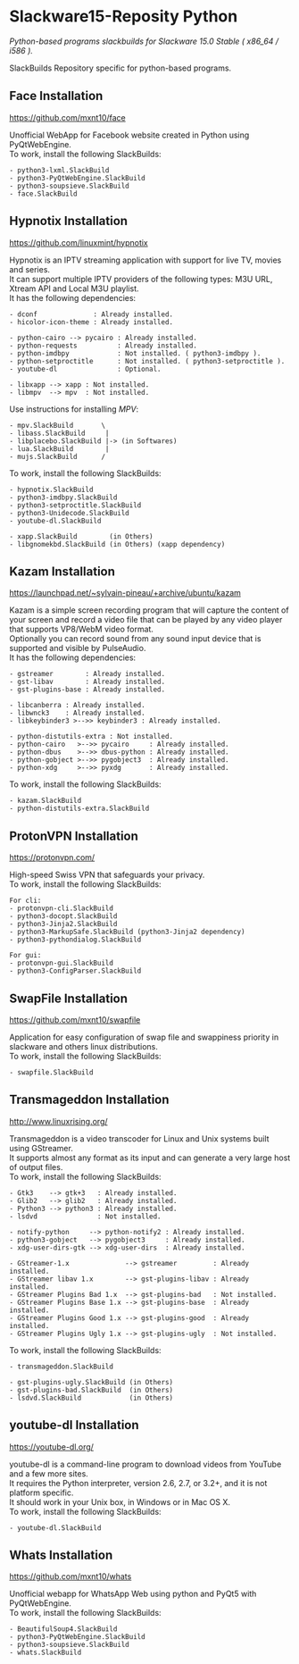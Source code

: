 # Slackware15-Reposity Python
*Python-based programs slackbuilds for Slackware 15.0 Stable ( x86_64 / i586 ).*

SlackBuilds Repository specific for python-based programs.

## Face Installation

https://github.com/mxnt10/face

Unofficial WebApp for Facebook website created in Python using PyQtWebEngine.<br/>
To work, install the following SlackBuilds:
```
- python3-lxml.SlackBuild
- python3-PyQtWebEngine.SlackBuild
- python3-soupsieve.SlackBuild
- face.SlackBuild
```


## Hypnotix Installation

https://github.com/linuxmint/hypnotix

Hypnotix is an IPTV streaming application with support for live TV, movies and series.<br/>
It can support multiple IPTV providers of the following types: M3U URL, Xtream API and Local M3U playlist.<br/>
It has the following dependencies:
```
- dconf              : Already installed.
- hicolor-icon-theme : Already installed.

- python-cairo --> pycairo : Already installed.
- python-requests          : Already installed.
- python-imdbpy            : Not installed. ( python3-imdbpy ).
- python-setproctitle      : Not installed. ( python3-setproctitle ).
- youtube-dl               : Optional.

- libxapp --> xapp : Not installed.
- libmpv  --> mpv  : Not installed.
```
Use instructions for installing *MPV*:
```
- mpv.SlackBuild       \
- libass.SlackBuild     |
- libplacebo.SlackBuild |-> (in Softwares)
- lua.SlackBuild        |
- mujs.SlackBuild      /
```
To work, install the following SlackBuilds:
```
- hypnotix.SlackBuild
- python3-imdbpy.SlackBuild
- python3-setproctitle.SlackBuild
- python3-Unidecode.SlackBuild
- youtube-dl.SlackBuild

- xapp.SlackBuild        (in Others)
- libgnomekbd.SlackBuild (in Others) (xapp dependency)
```

## Kazam Installation

https://launchpad.net/~sylvain-pineau/+archive/ubuntu/kazam

Kazam is a simple screen recording program that will capture the content of your screen and record a video file that can be played by any video player that supports VP8/WebM video format.<br/>
Optionally you can record sound from any sound input device that is supported and visible by PulseAudio.<br/>
It has the following dependencies:
```
- gstreamer        : Already installed.
- gst-libav        : Already installed.
- gst-plugins-base : Already installed.

- libcanberra : Already installed.
- libwnck3    : Already installed.
- libkeybinder3 >-->> keybinder3 : Already installed.

- python-distutils-extra : Not installed.
- python-cairo   >-->> pycairo     : Already installed.
- python-dbus    >-->> dbus-python : Already installed.
- python-gobject >-->> pygobject3  : Already installed.
- python-xdg     >-->> pyxdg       : Already installed.
```
To work, install the following SlackBuilds:
```
- kazam.SlackBuild
- python-distutils-extra.SlackBuild
```

## ProtonVPN Installation

https://protonvpn.com/

High-speed Swiss VPN that safeguards your privacy.<br/>
To work, install the following SlackBuilds:
```
For cli:
- protonvpn-cli.SlackBuild
- python3-docopt.SlackBuild
- python3-Jinja2.SlackBuild
- python3-MarkupSafe.SlackBuild (python3-Jinja2 dependency)
- python3-pythondialog.SlackBuild

For gui:
- protonvpn-gui.SlackBuild
- python3-ConfigParser.SlackBuild
```

## SwapFile Installation

https://github.com/mxnt10/swapfile

Application for easy configuration of swap file and swappiness priority in slackware and others linux distributions.<br/>
To work, install the following SlackBuilds:
```
- swapfile.SlackBuild
```

## Transmageddon Installation

http://www.linuxrising.org/

Transmageddon is a video transcoder for Linux and Unix systems built using GStreamer.<br/>
It supports almost any format as its input and can generate a very large host of output files.<br/>
To work, install the following SlackBuilds:

```
- Gtk3    --> gtk+3   : Already installed.
- Glib2   --> glib2   : Already installed.
- Python3 --> python3 : Already installed.
- lsdvd               : Not installed.

- notify-python     --> python-notify2 : Already installed.
- python3-gobject   --> pygobject3     : Already installed.
- xdg-user-dirs-gtk --> xdg-user-dirs  : Already installed.

- GStreamer-1.x              --> gstreamer         : Already installed.
- GStreamer libav 1.x        --> gst-plugins-libav : Already installed.
- GStreamer Plugins Bad 1.x  --> gst-plugins-bad   : Not installed.
- GStreamer Plugins Base 1.x --> gst-plugins-base  : Already installed.
- GStreamer Plugins Good 1.x --> gst-plugins-good  : Already installed.
- GStreamer Plugins Ugly 1.x --> gst-plugins-ugly  : Not installed.
```
To work, install the following SlackBuilds:
```
- transmageddon.SlackBuild

- gst-plugins-ugly.SlackBuild (in Others)
- gst-plugins-bad.SlackBuild  (in Others)
- lsdvd.SlackBuild            (in Others)
```

## youtube-dl Installation

https://youtube-dl.org/

youtube-dl is a command-line program to download videos from YouTube and a few more sites.<br/>
It requires the Python interpreter, version 2.6, 2.7, or 3.2+, and it is not platform specific.<br/>
It should work in your Unix box, in Windows or in Mac OS X.<br/>
To work, install the following SlackBuilds:
```
- youtube-dl.SlackBuild
```

## Whats Installation

https://github.com/mxnt10/whats

Unofficial webapp for WhatsApp Web using python and PyQt5 with PyQtWebEngine.<br/>
To work, install the following SlackBuilds:
```
- BeautifulSoup4.SlackBuild
- python3-PyQtWebEngine.SlackBuild
- python3-soupsieve.SlackBuild
- whats.SlackBuild
```
